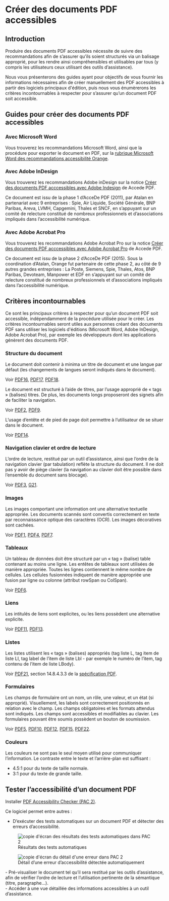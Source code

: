 # Créer des documents PDF accessibles
<script>$(document).ready(function () {
    setBreadcrumb([{"label":"Recommandations PDF"}]);
});</script>

<style>h3 {font-size: 1rem;}</style>

## Introduction
Produire des documents PDF accessibles nécessite de suivre des recommandations afin de s’assurer qu’ils soient structurés via un balisage approprié, pour les rendre ainsi compréhensibles et utilisables par tous (y compris les utilisateurs ceux utilisant des outils d’assistance).

Nous vous présenterons des guides ayant pour objectifs de vous fournir les informations nécessaires afin de créer manuellement des PDF accessibles à partir des logiciels principaux d'édition, puis nous vous énumèrerons les critères incontournables à respecter pour s’assurer qu’un document PDF soit accessible.

## Guides pour créer des documents PDF accessibles
### Avec Microsoft Word
Vous trouverez les recommandations Microsoft Word, ainsi que la procédure pour exporter le document en PDF, sur la <a href="/others/word.html">rubrique Microsoft Word des recommandations accessibilité Orange</a>.

### Avec Adobe InDesign
Vous trouverez les recommandations Adobe inDesign sur la notice <a href="http://www.pdf-accessible.com/notices-accessibilite-indesign-acrobat/#indesign">Créer des documents PDF acccessibles avec Adobe Indesign</a> de Accede PDF.

Ce document est issu de la phase 1 d’AcceDe PDF (2011), par Atalan en partenariat avec 9 entreprises : Spie, Air Liquide, Société Générale, BNP Paribas, Areva, LVMH, Capgemini, Thales et SNCF, en s’appuyant sur un comité de relecture constitué de nombreux professionnels et d’associations impliqués dans l’accessibilité numérique.

### Avec Adobe Acrobat Pro
Vous trouverez les recommandations Adobe Acrobat Pro sur la notice <a href="http://www.pdf-accessible.com/notices-accessibilite-indesign-acrobat/#acrobat">Créer des documents PDF acccessibles avec Adobe Acrobat Pro</a> de Accede PDF. 

Ce document est issu de la phase 2 d’AcceDe PDF (2015). Sous la coordination d’Atalan, Orange fut partenaire de cette phase 2, au côté de 9 autres grandes entreprises : La Poste, Siemens, Spie, Thales, Atos, BNP Paribas, Devoteam, Manpower et EDF en s’appuyant sur un comité de relecture constitué de nombreux professionnels et d’associations impliqués dans l’accessibilité numérique.

## Critères incontournables
Ce sont les principaux critères à respecter pour qu’un document PDF soit accessible, indépendamment de la procédure utilisée pour le créer. Les critères incontournables seront utiles aux personnes créant des documents PDF sans utiliser les logiciels d'éditions (Microsoft Word, Adobe InDesign, Adobe Acrobat Pro), par exemple les développeurs dont les applications génèrent des documents PDF.

### Structure du document
Le document doit contenir à minima un titre de document et une langue par défaut (les changements de langues seront indiqués dans le document).

Voir <a href="https://www.w3.org/TR/WCAG20-TECHS/PDF16.html" title="Technique PDF16 des WCAG 2.0" aria-label="Technique PDF16 des WCAG 2.0">PDF16</a>, <a href="https://www.w3.org/TR/WCAG20-TECHS/PDF17.html" title="Technique PDF17 des WCAG 2.0" aria-label="Technique PDF17 des WCAG 2.0">PDF17</a>, <a href="https://www.w3.org/TR/WCAG20-TECHS/PDF18.html" title="Technique PDF18 des WCAG 2.0" aria-label="Technique PDF18 des WCAG 2.0">PDF18</a>.

Le document est structuré à l’aide de titres, par l’usage approprié de « tags » (balises) titres. De plus, les documents longs proposeront des signets afin de faciliter la navigation.

Voir <a href="https://www.w3.org/TR/WCAG20-TECHS/PDF2.html" title="Technique PDF2 des WCAG 2.0" aria-label="Technique PDF2 des WCAG 2.0">PDF2</a>, <a href="https://www.w3.org/TR/WCAG20-TECHS/PDF9.html" title="Technique PDF9 des WCAG 2.0" aria-label="Technique PDF9 des WCAG 2.0">PDF9</a>.

L’usage d’entête et de pied de page doit permettre à l’utilisateur de se situer dans le document.

Voir <a href="https://www.w3.org/TR/WCAG20-TECHS/PDF14.html" title="Technique PDF14 des WCAG 2.0" aria-label="Technique PDF14 des WCAG 2.0">PDF14</a>.

### Navigation clavier et ordre de lecture
L’ordre de lecture, restitué par un outil d’assistance, ainsi que l’ordre de la navigation clavier (par tabulation) reflète la structure du document. Il ne doit pas y avoir de piège clavier (la navigation au clavier doit être  possible dans l’ensemble du document sans blocage).

Voir <a href="https://www.w3.org/TR/WCAG20-TECHS/PDF3.html" title="Technique PDF3 des WCAG 2.0" aria-label="Technique PDF3 des WCAG 2.0">PDF3</a>, <a href="https://www.w3.org/TR/WCAG20-TECHS/G21.html" title="Technique G21 des WCAG 2.0" aria-label="Technique G21 des WCAG 2.0">G21</a>.

### Images
Les images comportant une information ont une alternative textuelle appropriée. Les documents scannés sont convertis correctement en texte par reconnaissance optique des caractères (OCR). Les images décoratives sont cachées.

Voir <a href="https://www.w3.org/TR/WCAG20-TECHS/PDF1.html" title="Technique PDF1 des WCAG 2.0" aria-label="Technique PDF1 des WCAG 2.0">PDF1</a>, <a href="https://www.w3.org/TR/WCAG20-TECHS/PDF4.html" title="Technique PDF4 des WCAG 2.0" aria-label="Technique PDF4 des WCAG 2.0">PDF4</a>, <a href="https://www.w3.org/TR/WCAG20-TECHS/PDF7.html" title="Technique PDF7 des WCAG 2.0" aria-label="Technique PDF7 des WCAG 2.0">PDF7</a>.

### Tableaux
Un tableau de données doit être structuré par un « tag » (balise) table contenant au moins une ligne. Les entêtes de tableaux sont utilisées de manière appropriée. Toutes les lignes contiennent le même nombre de cellules. Les cellules fusionnées indiquent de manière appropriée une fusion par ligne ou colonne (attribut rowSpan ou ColSpan). 

Voir <a href="https://www.w3.org/TR/WCAG20-TECHS/PDF6.html" title="Technique PDF6 des WCAG 2.0" aria-label="Technique PDF6 des WCAG 2.0">PDF6</a>.

### Liens
Les intitulés de liens sont explicites, ou les liens possèdent une alternative explicite.

Voir <a href="https://www.w3.org/TR/WCAG20-TECHS/PDF11.html" title="Technique PDF11 des WCAG 2.0" aria-label="Technique PDF11 des WCAG 2.0">PDF11</a>, <a href="https://www.w3.org/TR/WCAG20-TECHS/PDF13.html" title="Technique PDF13 des WCAG 2.0" aria-label="Technique PDF13 des WCAG 2.0">PDF13</a>.

### Listes
Les listes utilisent les « tags » (balises) appropriés (tag liste L,  tag item de liste LI, tag label de l’item de liste Lbl - par exemple le numéro de l’item, tag contenu de l’item de liste LBody).

Voir <a href="https://www.w3.org/TR/WCAG20-TECHS/PDF21.html" title="Technique PDF21 des WCAG 2.0" aria-label="Technique PDF21 des WCAG 2.0">PDF21</a>, section 14.8.4.3.3 de la <a href="http://www.adobe.com/devnet/pdf/pdf_reference.html">spécification PDF</a>.

### Formulaires
Les champs de formulaire ont un nom, un rôle, une valeur, et un état (si approprié). Visuellement, les labels sont correctement positionnés en relation avec le champ. Les champs obligatoires et les formats attendus sont indiqués. Les champs sont accessibles et modifiables au clavier. Les formulaires pouvant être soumis possèdent un bouton de soumission.

Voir <a href="https://www.w3.org/TR/WCAG20-TECHS/PDF5.html" title="Technique PDF5 des WCAG 2.0" aria-label="Technique PDF5 des WCAG 2.0">PDF5</a>, <a href="https://www.w3.org/TR/WCAG20-TECHS/PDF10.html" title="Technique PDF10 des WCAG 2.0" aria-label="Technique PDF10 des WCAG 2.0">PDF10</a>, <a href="https://www.w3.org/TR/WCAG20-TECHS/PDF12.html" title="Technique PDF12 des WCAG 2.0" aria-label="Technique PDF12 des WCAG 2.0">PDF12</a>, <a href="https://www.w3.org/TR/WCAG20-TECHS/PDF15.html" title="Technique PDF15 des WCAG 2.0" aria-label="Technique PDF15 des WCAG 2.0">PDF15</a>, <a href="https://www.w3.org/TR/WCAG20-TECHS/PDF22.html" title="Technique PDF22 des WCAG 2.0" aria-label="Technique PDF22 des WCAG 2.0">PDF22</a>.

### Couleurs
Les couleurs ne sont pas le seul moyen utilisé pour communiquer l’information. Le contraste entre le texte et l’arrière-plan est suffisant :
-	4.5:1 pour du texte de taille normale.
-	3:1 pour du texte de grande taille.

## Tester l’accessibilité d’un document PDF
Installer <a href="http://www.access-for-all.ch/en/pdf-lab/pdf-accessibility-checker-pac.html">PDF Accessibility Checker (PAC 2)</a>. 

Ce logiciel permet entre autres :
- D’exécuter des tests automatiques sur un document PDF et détecter des erreurs d’accessibilité.
<figure>
<img class="center" src="/others/images/pac1.png" alt="copie d'écran des résultats des tests automatiques dans PAC 2"/>
<figcaption>Résultats des tests automatiques</figcaption>
</figure>
<figure>
<img class="center" src="/others/images/pac2.png" alt="copie d'écran du détail d'une erreur dans PAC 2"/>
<figcaption>Détail d’une erreur d’accessibilité détectée automatiquement</figcaption>
</figure>
- Pré-visualiser le document tel qu’il sera restitué par les outils d’assistance, afin de vérifier l’ordre de lecture et l’utilisation pertinente de la sémantique (titre, paragraphe…).
<div><img class="center" src="/others/images/pac3.png" alt=""/></div>
- Accéder à une vue détaillée des informations accessibles à un outil d’assistance.
<div><img class="center" src="/others/images/pac4.png" alt=""/></div>